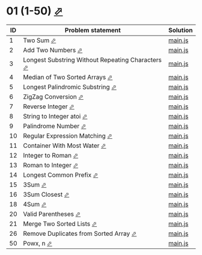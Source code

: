# 01 (1-50) [⬀](https://leetcode.com/problemset/all/#page-1)



| ID | Problem statement                                                                                                                 | Solution              |
|----|-----------------------------------------------------------------------------------------------------------------------------------|-----------------------|
| 1  | Two Sum [⬀](https://leetcode.com/problems/two-sum/)                                                                               | [main.js](1/main.js)  |
| 2  | Add Two Numbers [⬀](https://leetcode.com/problems/add-two-numbers/)                                                               | [main.js](2/main.js)  |
| 3  | Longest Substring Without Repeating Characters [⬀](https://leetcode.com/problems/longest-substring-without-repeating-characters/) | [main.js](3/main.js)  |
| 4  | Median of Two Sorted Arrays [⬀](https://leetcode.com/problems/median-of-two-sorted-arrays/)                                       | [main.js](4/main.js)  |
| 5  | Longest Palindromic Substring [⬀](https://leetcode.com/problems/longest-palindromic-substring/)                                   | [main.js](5/main.js)  |
| 6  | ZigZag Conversion [⬀](https://leetcode.com/problems/zigzag-conversion/)                                                           | [main.js](6/main.js)  |
| 7  | Reverse Integer [⬀](https://leetcode.com/problems/reverse-integer/)                                                               | [main.js](7/main.js)  |
| 8  | String to Integer atoi [⬀](https://leetcode.com/problems/string-to-integer-atoi/)                                                 | [main.js](8/main.js)  |
| 9  | Palindrome Number [⬀](https://leetcode.com/problems/palindrome-number/)                                                           | [main.js](9/main.js)  |
| 10 | Regular Expression Matching [⬀](https://leetcode.com/problems/regular-expression-matching/)                                       | [main.js](10/main.js) |
| 11 | Container With Most Water [⬀](https://leetcode.com/problems/container-with-most-water/)                                           | [main.js](11/main.js) |
| 12 | Integer to Roman [⬀](https://leetcode.com/problems/integer-to-roman/)                                                             | [main.js](12/main.js) |
| 13 | Roman to Integer [⬀](https://leetcode.com/problems/roman-to-integer/)                                                             | [main.js](13/main.js) |
| 14 | Longest Common Prefix [⬀](https://leetcode.com/problems/longest-common-prefix/)                                                   | [main.js](14/main.js) |
| 15 | 3Sum [⬀](https://leetcode.com/problems/3sum/)                                                                                     | [main.js](15/main.js) |
| 16 | 3Sum Closest [⬀](https://leetcode.com/problems/3sum-closest/)                                                                     | [main.js](16/main.js) |
| 18 | 4Sum [⬀](https://leetcode.com/problems/4sum/)                                                                                     | [main.js](18/main.js) |
| 20 | Valid Parentheses [⬀](https://leetcode.com/problems/valid-parentheses/)                                                           | [main.js](20/main.js) |
| 21 | Merge Two Sorted Lists [⬀](https://leetcode.com/problems/merge-two-sorted-lists/)                                                 | [main.js](21/main.js) |
| 26 | Remove Duplicates from Sorted Array [⬀](https://leetcode.com/problems/remove-duplicates-from-sorted-array/)                       | [main.js](26/main.js) |
| 50 | Powx, n [⬀](https://leetcode.com/problems/powx-n/)                                                                                | [main.js](50/main.js) |


